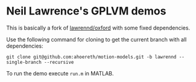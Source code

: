 # Neil Lawrence's GPLVM demos
This is basically a fork of [lawrennd/oxford](https://github.com/lawrennd/oxford) with some fixed dependencies.

Use the following command for cloning to get the current branch with all dependencies:

    git clone git@github.com:ahoereth/motion-models.git -b lawrennd --single-branch --recursive

To run the demo execute `run.m` in MATLAB.
